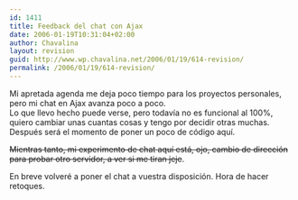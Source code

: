 ```yaml
---
id: 1411
title: Feedback del chat con Ajax
date: 2006-01-19T10:31:04+02:00
author: Chavalina
layout: revision
guid: http://www.wp.chavalina.net/2006/01/19/614-revision/
permalink: /2006/01/19/614-revision/
---
```

Mi apretada agenda me deja poco tiempo para los proyectos personales, pero mi chat en Ajax avanza poco a poco.  
Lo que llevo hecho puede verse, pero todav&iacute;a no es funcional al 100%, quiero cambiar unas cuantas cosas y tengo por decidir otras muchas. Después será el momento de poner un poco de código aqu&iacute;.

<s>Mientras tanto, mi experimento de chat aqu&iacute; está, ojo, cambio de dirección para probar otro servidor, a ver si me tiran jeje</s>.

En breve volveré a poner el chat a vuestra disposición. Hora de hacer retoques.